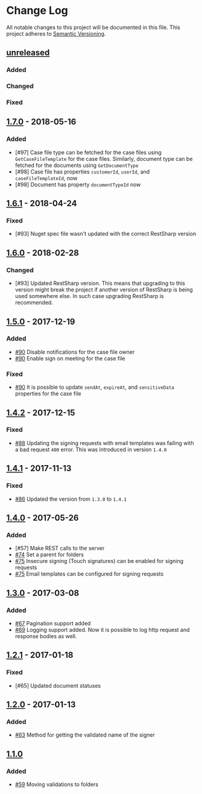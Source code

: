# Change Log
All notable changes to this project will be documented in this file.
This project adheres to [Semantic Versioning](http://semver.org/).

## [unreleased]
### Added

### Changed

### Fixed

## [1.7.0] - 2018-05-16
### Added
- [\#97] Case file type can be fetched for the case files using `GetCaseFileTemplate` for the case files. Similarly, document type can be fetched for the documents using `GetDocumentType`
- [\#98] Case file has properties `customerId`, `userId`, and `caseFileTemplateId`, now
- [\#98] Document has property `documentTypeId` now

## [1.6.1] - 2018-04-24
### Fixed
- [\#93] Nuget spec file wasn't updated with the correct RestSharp version

## [1.6.0] - 2018-02-28
### Changed
- [\#93] Updated RestSharp version. This means that upgrading to this version might break the project if another version of RestSharp is being used somewhere else. In such case upgrading RestSharp is recommended. 

## [1.5.0] - 2017-12-19
### Added
- [\#90] Disable notifications for the case file owner
- [\#90] Enable sign on meeting for the case file

### Fixed
- [\#90] It is possible to update `sendAt`, `expireAt`, and `sensitiveData` properties for the case file

## [1.4.2] - 2017-12-15
### Fixed
- [\#88] Updating the signing requests with email templates was failing with a bad request `400` error. This was introduced in version `1.4.0`

## [1.4.1] - 2017-11-13
### Fixed
- [\#86] Updated the version from `1.3.0` to `1.4.1`

## [1.4.0] - 2017-05-26
### Added
- [\#57] Make REST calls to the server
- [\#74] Set a parent for folders
- [\#75] Insecure signing (Touch signatures) can be enabled for signing requests
- [\#75] Email templates can be configured for signing requests

## [1.3.0] - 2017-03-08
### Added
- [\#67] Pagination support added
- [\#69] Logging support added. Now it is possible to log http request and response bodies as well.

## [1.2.1] - 2017-01-18
### Fixed
- [\#65] Updated document statuses

## [1.2.0] - 2017-01-13
### Added
- [\#63] Method for getting the validated name of the signer

## [1.1.0]
### Added
- [\#59] Moving validations to folders

[comment]: # (Build Comparison Links)

[unreleased]: https://github.com/Penneo/sdk-net/compare/1.7.0...HEAD
[1.7.0]:     https://github.com/Penneo/sdk-net/compare/1.6.1...1.7.0
[1.6.1]:     https://github.com/Penneo/sdk-net/compare/1.6.0...1.6.1
[1.6.0]:     https://github.com/Penneo/sdk-net/compare/1.5.0...1.6.0
[1.5.0]:     https://github.com/Penneo/sdk-net/compare/1.4.2...1.5.0
[1.4.2]:     https://github.com/Penneo/sdk-net/compare/1.4.1...1.4.2
[1.4.1]:     https://github.com/Penneo/sdk-net/compare/1.4.0...1.4.1
[1.4.0]:     https://github.com/Penneo/sdk-net/compare/1.3.0...1.4.0
[1.3.0]:     https://github.com/Penneo/sdk-net/compare/1.2.1...1.3.0
[1.2.1]:     https://github.com/Penneo/sdk-net/compare/1.2.0...1.2.1
[1.2.0]:     https://github.com/Penneo/sdk-net/compare/1.1.0...1.2.0
[1.1.0]:     https://github.com/Penneo/sdk-net/compare/1.0.23...1.1.0

[comment]: # (Issue Links)

[\#90]: https://github.com/Penneo/sdk-net/issues/90
[\#88]: https://github.com/Penneo/sdk-net/issues/88
[\#86]: https://github.com/Penneo/sdk-net/issues/86
[\#75]: https://github.com/Penneo/sdk-net/issues/75
[\#74]: https://github.com/Penneo/sdk-net/issues/74
[\#69]: https://github.com/Penneo/sdk-net/issues/69
[\#67]: https://github.com/Penneo/sdk-net/issues/67
[\#63]: https://github.com/Penneo/sdk-net/issues/63
[\#59]: https://github.com/Penneo/sdk-net/issues/59
